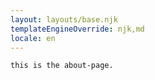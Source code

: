 ```yaml
---
layout: layouts/base.njk
templateEngineOverride: njk,md
locale: en
---
```

`this is the about-page.`